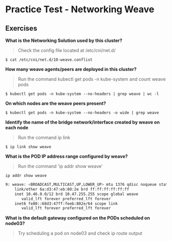 # Practice Test - Networking Weave

## Exercises

**What is the Networking Solution used by this cluster?**

> Check the config file located at /etc/cni/net.d/

`$ cat /etc/cni/net.d/10-weave.conflist`

**How many weave agents/peers are deployed in this cluster?**

> Run the command kubectl get pods -n kube-system and count weave pods

`$ kubectl get pods -n kube-system --no-headers | grep weave | wc -l`

**On which nodes are the weave peers present?**

`$ kubectl get pods -n kube-system --no-headers -o wide | grep weave`

**Identify the name of the bridge network/interface created by weave on each node**

> Run the command ip link

`$ ip link show weave`

**What is the POD IP address range configured by weave?**

> Run the command 'ip addr show weave'

`ip addr show weave`

```bash
9: weave: <BROADCAST,MULTICAST,UP,LOWER_UP> mtu 1376 qdisc noqueue state UP group default qlen 1000
    link/ether 6a:d3:47:eb:80:2e brd ff:ff:ff:ff:ff:ff
    inet 10.46.0.0/12 brd 10.47.255.255 scope global weave
       valid_lft forever preferred_lft forever
    inet6 fe80::68d3:47ff:feeb:802e/64 scope link
       valid_lft forever preferred_lft forever
```

**What is the default gateway configured on the PODs scheduled on node03?**

> Try scheduling a pod on node03 and check ip route output

